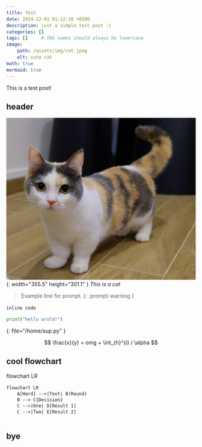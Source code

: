 ```yaml
---
title: Test
date: 2024-12-01 01:12:10 +0100
description: just a simple test post :)
categories: []
tags: []     # TAG names should always be lowercase
image:
    path: /assets/img/cat.jpeg
    alt: cute cat
math: true
mermaid: true
---
```


This is a test post!


## header


![cat](/assets/img/cat.jpeg){: width="355.5" height="301.1" }
_This is a cat_

> Example line for prompt.
{: .prompt-warning }

`inline code`

```py
print("hello wrold!")
```
{: file="/home/sup.py" }

$$
\frac{x}{y} = omg + \int_{h}^{i} / \alpha
$$


## cool flowchart

flowchart LR

```mermaid
flowchart LR
    A[Hard] -->|Text| B(Round)
    B --> C{Decision}
    C -->|One| D[Result 1]
    C -->|Two| E[Result 2]
    
```

## bye